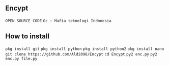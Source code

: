 ## Encypt

```OPEN SOURCE CODE```
```Gc : Mafia teknologi Indonesia```

## How to install
```pkg install git```
```pkg install python```
```pkg install python2```
```pkg install nano```
```git clone https://github.com/Aldi098/Encypt```
```cd Encypt```
```py2 enc.py```
```py2 enc.py file.py```
